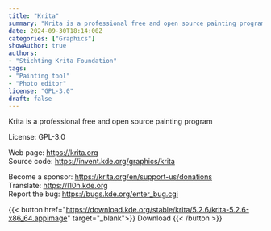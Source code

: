 ```yaml
---
title: "Krita"
summary: "Krita is a professional free and open source painting program"
date: 2024-09-30T18:14:00Z
categories: ["Graphics"]
showAuthor: true
authors:
- "Stichting Krita Foundation"
tags: 
- "Painting tool"
- "Photo editor"
license: "GPL-3.0"
draft: false
---
```


Krita is a professional free and open source painting program

License: GPL-3.0

Web page: <https://krita.org>  
Source code: <https://invent.kde.org/graphics/krita>  

Become a sponsor: <https://krita.org/en/support-us/donations>  
Translate: <https://l10n.kde.org>  
Report the bug: <https://bugs.kde.org/enter_bug.cgi>  

{{< button href="https://download.kde.org/stable/krita/5.2.6/krita-5.2.6-x86_64.appimage" target="_blank">}}
Download
{{< /button >}}